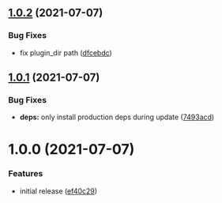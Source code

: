## [1.0.2](https://github.com/hundredpoints/vim/compare/v1.0.1...v1.0.2) (2021-07-07)


### Bug Fixes

* fix plugin_dir path ([dfcebdc](https://github.com/hundredpoints/vim/commit/dfcebdc3ea553e9dffe8d392a5e883b4dac5fe1b))

## [1.0.1](https://github.com/hundredpoints/vim/compare/v1.0.0...v1.0.1) (2021-07-07)


### Bug Fixes

* **deps:** only install production deps during update ([7493acd](https://github.com/hundredpoints/vim/commit/7493acdc921ea7ab099995171ad290735b078fa9))

# 1.0.0 (2021-07-07)


### Features

* initial release ([ef40c29](https://github.com/hundredpoints/vim/commit/ef40c29f702e428c99ab3094009dc523b1598fed))
